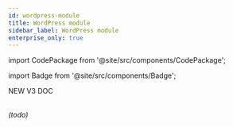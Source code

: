 ```yaml
---
id: wordpress-module
title: WordPress module
sidebar_label: WordPress module
enterprise_only: true
---
```


import CodePackage from '@site/src/components/CodePackage';

import Badge from '@site/src/components/Badge';

<Badge variant="green">NEW V3 DOC</Badge><br/><br/>

<CodePackage name="@deity/falcon-wordpress-module" /> 

_(todo)_
